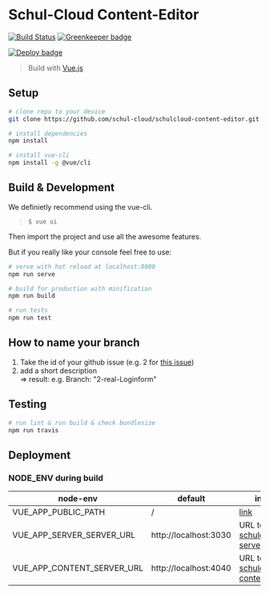 # Schul-Cloud Content-Editor

[![Build Status](https://travis-ci.com/schul-cloud/schulcloud-content-editor.svg?branch=BALS)](https://travis-ci.com/schul-cloud/schulcloud-content-editor) [![Greenkeeper badge](https://badges.greenkeeper.io/schul-cloud/schulcloud-content-editor.svg)](https://greenkeeper.io/)

[![Deploy badge](https://img.shields.io/badge/Demo-Deployed-brightgreen.svg)](https://schul-cloud.github.io/schulcloud-content-editor/)

> Build with [Vue.js](https://vuejs.org)

## Setup

```bash
# clone repo to your device
git clone https://github.com/schul-cloud/schulcloud-content-editor.git

# install dependencies
npm install

# install vue-cli
npm install -g @vue/cli
```

## Build & Development

We definietly recommend using the vue-cli.

> `$ vue ui`

Then import the project and use all the awesome features.

But if you really like your console feel free to use:

```bash
# serve with hot reload at localhost:8080
npm run serve

# build for production with minification
npm run build

# run tests
npm run test
```

## How to name your branch

1. Take the id of your github issue (e.g. 2 for [this issue](https://github.com/schul-cloud/schulcloud-content-editor/issues/2))
2. add a short description <br> => result: e.g. Branch: "2-real-Loginform"

## Testing

```bash
# run lint & run build & check bundlesize
npm run travis
```

## Deployment

### NODE_ENV during build

| node-env                   | default               | info                                                                           |
| -------------------------- | --------------------- | ------------------------------------------------------------------------------ |
| VUE_APP_PUBLIC_PATH        | /                     | [link](https://cli.vuejs.org/guide/deployment.html#github-pages)               |
| VUE_APP_SERVER_SERVER_URL  | http://localhost:3030 | URL to [schulcloud-server](https://github.com/schul-cloud/schulcloud-server)   |
| VUE_APP_CONTENT_SERVER_URL | http://localhost:4040 | URL to [schulcloud-content](https://github.com/schul-cloud/schulcloud-content) |
